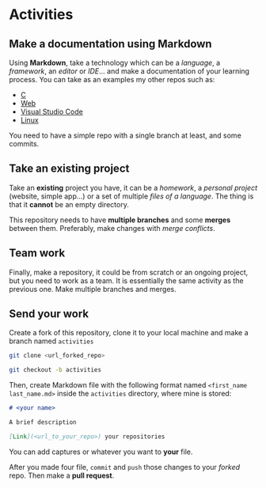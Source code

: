 # Activities

## Make a documentation using Markdown

Using **Markdown**, take a technology which can be a *language*, a *framework*, an *editor* or *IDE*... and make a documentation of your learning process. You can take as an examples my other repos such as:

- [C](https://github.com/CesarJZO/C)
- [Web](https://github.com/CesarJZO/Web)
- [Visual Studio Code](https://github.com/CesarJZO/Visual-Studio-Code)
- [Linux](https://github.com/CesarJZO/Linux)

You need to have a simple repo with a single branch at least, and some commits.

## Take an existing project

Take an **existing** project you have, it can be a *homework*, a *personal project* (website, simple app...) or a set of multiple *files of a language*. The thing is that it **cannot** be an empty directory.

This repository needs to have **multiple branches** and some
**merges** between them. Preferably, make changes with *merge conflicts*.

## Team work

Finally, make a repository, it could be from scratch or an ongoing project, but you need to work as a team. It is essentially the same activity as the previous one. Make multiple branches and merges.

## Send your work

Create a fork of this repository, clone it to your local machine and make a branch named `activities` 

```bash
git clone <url_forked_repo>
```

```bash
git checkout -b activities
```

Then, create Markdown file with the following format named `<first_name last_name.md>` inside the `activities` directory, where mine is stored:

```md
# <your name>

A brief description

[Link](<url_to_your_repo>) your repositories
```

You can add captures or whatever you want to **your** file.

After you made four file, `commit` and `push` those changes to your *forked* repo. Then make a **pull request**.